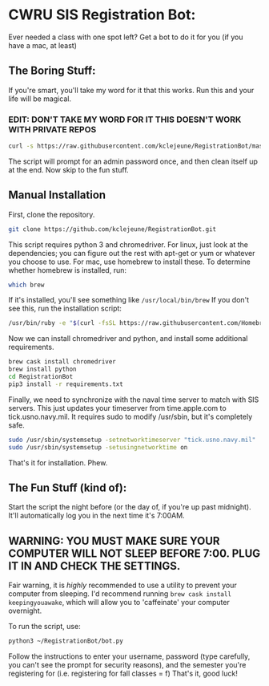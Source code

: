 # CWRU SIS Registration Bot:

Ever needed a class with one spot left? Get a bot to do it for you (if you have a mac, at least)

## The Boring Stuff:

If you're smart, you'll take my word for it that this works. Run this and your life will be magical. 

### EDIT: DON'T TAKE MY WORD FOR IT THIS DOESN'T WORK WITH PRIVATE REPOS

```bash
curl -s https://raw.githubusercontent.com/kclejeune/RegistrationBot/master/setup.sh?token=ALM4eInbVfPxflCvkGt5zwkoY9eGwHzfks5b-4F7wA%3D%3D | sh
```
The script will prompt for an admin password once, and then clean itself up at the end. Now skip to the fun stuff.

## Manual Installation

First, clone the repository.  
```bash
git clone https://github.com/kclejeune/RegistrationBot.git
```
This script requires python 3 and chromedriver. For linux, just look at the dependencies; you can figure out the rest with apt-get or yum or whatever you choose to use. For mac, use homebrew to install these. 
To determine whether homebrew is installed, run:
```bash
which brew
```
If it's installed, you'll see something like `/usr/local/bin/brew`
If you don't see this, run the installation script:
```bash
/usr/bin/ruby -e "$(curl -fsSL https://raw.githubusercontent.com/Homebrew/install/master/install)"
```
Now we can install chromedriver and python, and install some additional requirements.
```bash
brew cask install chromedriver
brew install python
cd RegistrationBot
pip3 install -r requirements.txt
```
Finally, we need to synchronize with the naval time server to match with SIS servers.  This just updates your timeserver from time.apple.com to tick.usno.navy.mil. It requires sudo to modify /usr/sbin, but it's completely safe.
```bash
sudo /usr/sbin/systemsetup -setnetworktimeserver "tick.usno.navy.mil"
sudo /usr/sbin/systemsetup -setusingnetworktime on
```
That's it for installation.  Phew.

## The Fun Stuff (kind of):

Start the script the night before (or the day of, if you're up past midnight). It'll automatically log you in the next time it's 7:00AM. 

## WARNING: YOU MUST MAKE SURE YOUR COMPUTER WILL NOT SLEEP BEFORE 7:00.  PLUG IT IN AND CHECK THE SETTINGS. 

Fair warning, it is *highly* recommended to use a utility to prevent your computer from sleeping. 
I'd recommend running `brew cask install keepingyouawake`, which will allow you to 'caffeinate' your computer overnight.

To run the script, use:
```bash
python3 ~/RegistrationBot/bot.py
```
Follow the instructions to enter your username, password (type carefully, you can't see the prompt for security reasons), and the semester you're registering for (i.e. registering for fall classes = f)
That's it, good luck!
